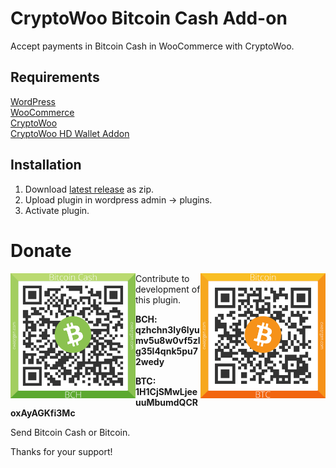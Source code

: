 # CryptoWoo Bitcoin Cash Add-on
Accept payments in Bitcoin Cash in WooCommerce with CryptoWoo.

## Requirements
[WordPress](https://wordpress.org/download/)  
[WooCommerce](https://wordpress.org/plugins/woocommerce/)  
[CryptoWoo](https://www.cryptowoo.com/shop/cryptowoo/)  
[CryptoWoo HD Wallet Addon](https://www.cryptowoo.com/shop/cryptowoo-hd-wallet-addon/)

## Installation
1. Download [latest release](https://github.com/Olsm/cryptowoo-bitcoin-cash-addon/releases/latest) as zip.
2. Upload plugin in wordpress admin -> plugins.
3. Activate plugin.

# Donate
<img align="left" src="img/donate_bitcoincash_qr.png" width="200px" height="200px">
<img align="right" src="img/donate_bitcoin_qr.png" width="200px" height="200px">

Contribute to development of this plugin.

**BCH: qzhchn3ly6lyumv5u8w0vf5zlg35l4qnk5pu72wedy**

**BTC: 1H1CjSMwLjeeuuMbumdQCRoxAyAGKfi3Mc**

Send Bitcoin Cash or Bitcoin.

Thanks for your support!